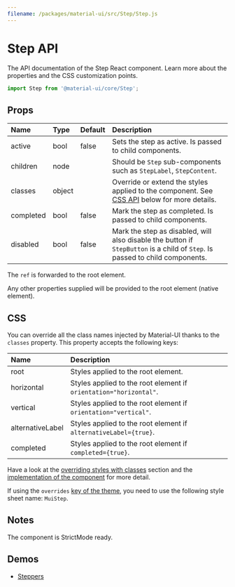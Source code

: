 ```yaml
---
filename: /packages/material-ui/src/Step/Step.js
---
```


<!--- This documentation is automatically generated, do not try to edit it. -->

# Step API

<p class="description">The API documentation of the Step React component. Learn more about the properties and the CSS customization points.</p>

```js
import Step from '@material-ui/core/Step';
```



## Props

| Name | Type | Default | Description |
|:-----|:-----|:--------|:------------|
| <span class="prop-name">active</span> | <span class="prop-type">bool</span> | <span class="prop-default">false</span> | Sets the step as active. Is passed to child components. |
| <span class="prop-name">children</span> | <span class="prop-type">node</span> |  | Should be `Step` sub-components such as `StepLabel`, `StepContent`. |
| <span class="prop-name">classes</span> | <span class="prop-type">object</span> |  | Override or extend the styles applied to the component. See [CSS API](#css) below for more details. |
| <span class="prop-name">completed</span> | <span class="prop-type">bool</span> | <span class="prop-default">false</span> | Mark the step as completed. Is passed to child components. |
| <span class="prop-name">disabled</span> | <span class="prop-type">bool</span> | <span class="prop-default">false</span> | Mark the step as disabled, will also disable the button if `StepButton` is a child of `Step`. Is passed to child components. |

The `ref` is forwarded to the root element.

Any other properties supplied will be provided to the root element (native element).

## CSS

You can override all the class names injected by Material-UI thanks to the `classes` property.
This property accepts the following keys:


| Name | Description |
|:-----|:------------|
| <span class="prop-name">root</span> | Styles applied to the root element.
| <span class="prop-name">horizontal</span> | Styles applied to the root element if `orientation="horizontal"`.
| <span class="prop-name">vertical</span> | Styles applied to the root element if `orientation="vertical"`.
| <span class="prop-name">alternativeLabel</span> | Styles applied to the root element if `alternativeLabel={true}`.
| <span class="prop-name">completed</span> | Styles applied to the root element if `completed={true}`.

Have a look at the [overriding styles with classes](/customization/components/#overriding-styles-with-classes) section
and the [implementation of the component](https://github.com/mui-org/material-ui/blob/next/packages/material-ui/src/Step/Step.js)
for more detail.

If using the `overrides` [key of the theme](/customization/themes/#css),
you need to use the following style sheet name: `MuiStep`.

## Notes

The component is StrictMode ready.

## Demos

- [Steppers](/components/steppers/)

